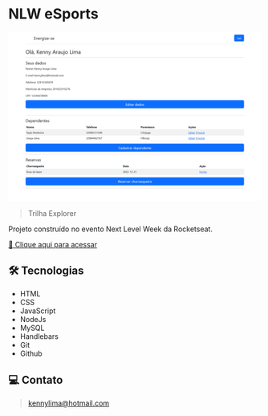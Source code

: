 # NLW eSports 

![preview](./.github/preview.png)

> Trilha Explorer

Projeto construído no evento Next Level Week da Rocketseat.

[🔗 Clique aqui para acessar](https://kennylima.github.io/NLW_eSports_RocketSeat/)

## 🛠 Tecnologias 
- HTML
- CSS
- JavaScript
- NodeJs
- MySQL
- Handlebars
- Git
- Github

## 💻 Contato 

 > kennylima@hotmail.com